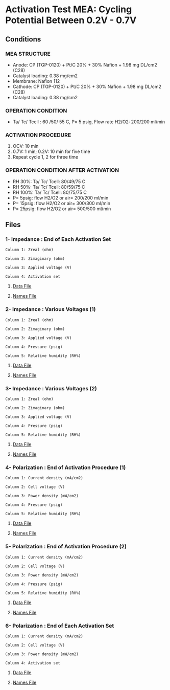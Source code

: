 # Activation Test MEA: Cycling Potential Between 0.2V  - 0.7V

## Conditions

### MEA STRUCTURE
- Anode: CP (TGP-0120) + Pt/C 20% + 30% Nafion + 1.98 mg DL/cm2 (C28)
- Catalyst loading: 0.38 mg/cm2
- Membrane: Nafion 112
- Cathode: CP (TGP-0120) + Pt/C 20% + 30% Nafion + 1.98 mg DL/cm2 (C28)
- Catalyst loading: 0.38 mg/cm2

### OPERATION CONDITION
- Ta/ Tc/ Tcell : 60 /50/ 55 C, P= 5 psig, Flow rate H2/O2: 200/200 ml/min

### ACTIVATION PROCEDURE
1. OCV: 10 min
2. 0.7V: 1 min; 0.2V: 10 min for five time
3. Repeat cycle 1, 2 for three time

### OPERATION CONDITION AFTER ACTIVATION
- RH 30%: Ta/ Tc/ Tcell: 80/49/75 C
- RH 50%: Ta/ Tc/ Tcell: 80/59/75 C
- RH 100%: Ta/ Tc/ Tcell: 80/75/75 C
- P= 5psig: flow H2/O2 or air= 200/200 ml/min
- P= 15psig: flow H2/O2 or air= 300/300 ml/min
- P= 25psig: flow H2/O2 or air= 500/500 ml/min


## Files

### 1- Impedance : End of Each Activation Set			

```
Column 1: Zreal (ohm)

Column 2: Zimaginary (ohm)

Column 3: Applied voltage (V)

Column 4: Activation set
```			
	

1. [Data File](1.csv)		

2. [Names File](1.names)


### 2- Impedance : Various Voltages (1)


```
Column 1: Zreal (ohm)

Column 2: Zimaginary (ohm)

Column 3: Applied voltage (V)

Column 4: Pressure (psig)

Column 5: Relative humidity (RH%)
```

1. [Data File](2.csv)		

2. [Names File](2.names)


### 3- Impedance : Various Voltages (2)

```
Column 1: Zreal (ohm)

Column 2: Zimaginary (ohm)

Column 3: Applied voltage (V)

Column 4: Pressure (psig)

Column 5: Relative humidity (RH%)
```

1. [Data File](3.csv)		

2. [Names File](3.names)


### 4- Polarization : End of Activation Procedure (1)

```
Column 1: Current density (mA/cm2)

Column 2: Cell voltage (V)

Column 3: Power density (mW/cm2)

Column 4: Pressure (psig)

Column 5: Relative humidity (RH%)
```

1. [Data File](4.csv)		

2. [Names File](4.names)



### 5- Polarization : End of Activation Procedure (2)

```
Column 1: Current density (mA/cm2)

Column 2: Cell voltage (V)

Column 3: Power density (mW/cm2)

Column 4: Pressure (psig)

Column 5: Relative humidity (RH%)
```

1. [Data File](5.csv)		

2. [Names File](5.names)

### 6- Polarization : End of Each Activation Set

```
Column 1: Current density (mA/cm2)

Column 2: Cell voltage (V)

Column 3: Power density (mW/cm2)

Column 4: Activation set 
```

1. [Data File](6.csv)		

2. [Names File](6.names)
